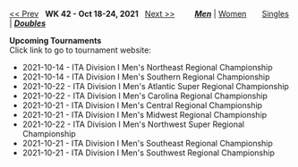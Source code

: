 [<< Prev](men_doubles_2141.md) &nbsp; **WK 42 - Oct 18-24, 2021** &nbsp; [Next >>](men_doubles_2143.md) &nbsp;&nbsp;&nbsp;&nbsp;&nbsp;&nbsp;&nbsp; [***Men***](./men_doubles_2142.md) &#124; [Women](./women_doubles_2142.md) &nbsp;&nbsp;&nbsp;&nbsp;&nbsp; [Singles](./men_singles_2142.md) &#124; [***Doubles***](./men_doubles_2142.md)

**Upcoming Tournaments**  
Click link to go to tournament website:  
- 2021-10-14 - ITA Division I Men's Northeast Regional Championship  
- 2021-10-14 - ITA Division I Men's Southern Regional Championship  
- 2021-10-22 - ITA Division I Men's Atlantic Super Regional Championship  
- 2021-10-22 - ITA Division I Men's Carolina Regional Championship  
- 2021-10-21 - ITA Division I Men's Central Regional Championship  
- 2021-10-21 - ITA Division I Men's Midwest Regional Championship  
- 2021-10-22 - ITA Division I Men's Northwest Super Regional Championship  
- 2021-10-21 - ITA Division I Men's Southeast Regional Championship  
- 2021-10-21 - ITA Division I Men's Southwest Regional Championship  